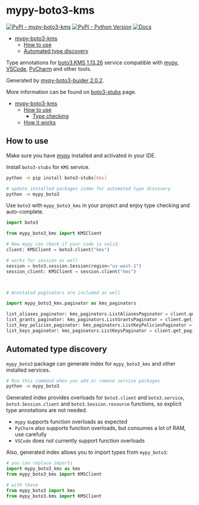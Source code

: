 # mypy-boto3-kms

[![PyPI - mypy-boto3-kms](https://img.shields.io/pypi/v/mypy-boto3-kms.svg?color=blue)](https://pypi.org/project/mypy-boto3-kms)
[![PyPI - Python Version](https://img.shields.io/pypi/pyversions/mypy-boto3-kms.svg?color=blue)](https://pypi.org/project/mypy-boto3-kms)
[![Docs](https://img.shields.io/readthedocs/mypy-boto3-builder.svg?color=blue)](https://mypy-boto3-builder.readthedocs.io/)

- [mypy-boto3-kms](#mypy-boto3-kms)
  - [How to use](#how-to-use)
  - [Automated type discovery](#automated-type-discovery)


Type annotations for
[boto3.KMS 1.13.26](https://boto3.amazonaws.com/v1/documentation/api/1.13.26/reference/services/kms.html#KMS) service
compatible with [mypy](https://github.com/python/mypy), [VSCode](https://code.visualstudio.com/),
[PyCharm](https://www.jetbrains.com/pycharm/) and other tools.

Generated by [mypy-boto3-buider 2.0.2](https://github.com/vemel/mypy_boto3_builder).

More information can be found on [boto3-stubs](https://pypi.org/project/boto3-stubs/) page.

- [mypy-boto3-kms](#mypy-boto3-kms)
  - [How to use](#how-to-use)
    - [Type checking](#type-checking)
  - [How it works](#how-it-works)

## How to use

Make sure you have [mypy](https://github.com/python/mypy) installed and activated in your IDE.

Install `boto3-stubs` for `KMS` service.

```bash
python -m pip install boto3-stubs[kms]

# update installed packages index for automated type discovery
python -m mypy_boto3
```

Use `boto3` with `mypy_boto3_kms` in your project and enjoy type checking and auto-complete.

```python
import boto3

from mypy_boto3_kms import KMSClient

# Now mypy can check if your code is valid.
client: KMSClient = boto3.client("kms")

# works for session as well
session = boto3.session.Session(region="us-west-1")
session_client: KMSClient = session.client("kms")



# Annotated paginators are included as well

import mypy_boto3_kms.paginator as kms_paginators

list_aliases_paginator: kms_paginators.ListAliasesPaginator = client.get_paginator("list_aliases")
list_grants_paginator: kms_paginators.ListGrantsPaginator = client.get_paginator("list_grants")
list_key_policies_paginator: kms_paginators.ListKeyPoliciesPaginator = client.get_paginator("list_key_policies")
list_keys_paginator: kms_paginators.ListKeysPaginator = client.get_paginator("list_keys")
```

## Automated type discovery

`mypy_boto3` package can generate index for `mypy_boto3_kms` and other installed services.

```bash
# Run this command when you add or remove service packages
python -m mypy_boto3
```

Generated index provides overloads for `boto3.client` and `boto3.service`,
`boto3.Session.client` and `boto3.Session.resource` functions,
so explicit type annotations are not needed.

- `mypy` supports function overloads as expected
- `PyCharm` also supports function overloads, but consumes a lot of RAM, use carefully
- `VSCode` does not currently support function overloads

Also, generated index allows you to import types from `mypy_boto3`:

```python
# you can replace imports
import mypy_boto3_kms as kms
from mypy_boto3_kms import KMSClient

# with these
from mypy_boto3 import kms
from mypy_boto3.kms import KMSClient
```
